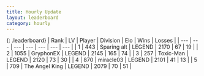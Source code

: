```yaml
---
title: Hourly Update
layout: leaderboard
category: hourly
---
```


{: .leaderboard}
| Rank | LV | Player | Division | Elo | Wins | Losses |
| --- | --- | --- | --- | --- | --- | --- |
| <span data-change="0">1</span> | 443 | <span title="ID: 382502">Sparing alt</span> | LEGEND | <span data-change="0">2170</span> | <span data-change="0">67</span> | <span data-change="0">19</span> |
| <span data-change="0">2</span> | 1055 | <span title="ID: 315148">GryphonEX</span> | LEGEND | <span data-change="0">2145</span> | <span data-change="0">165</span> | <span data-change="0">74</span> |
| <span data-change="0">3</span> | 257 | <span title="ID: 521263">Toxic-Man</span> | LEGEND | <span data-change="0">2120</span> | <span data-change="0">73</span> | <span data-change="0">30</span> |
| <span data-change="0">4</span> | 870 | <span title="ID: 416373">miracle03</span> | LEGEND | <span data-change="0">2101</span> | <span data-change="0">41</span> | <span data-change="0">13</span> |
| <span data-change="0">5</span> | 709 | <span title="ID: 547162">The Angel King</span> | LEGEND | <span data-change="0">2079</span> | <span data-change="0">70</span> | <span data-change="0">51</span> |